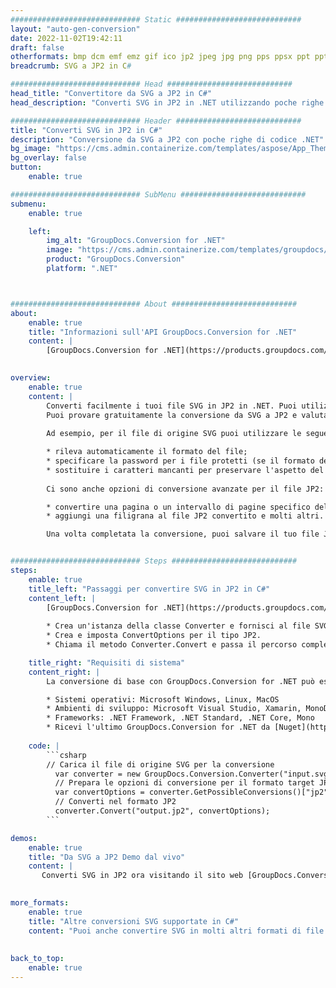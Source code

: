 ```yaml
---
############################# Static ############################
layout: "auto-gen-conversion"
date: 2022-11-02T19:42:11
draft: false
otherformats: bmp dcm emf emz gif ico jp2 jpeg jpg png pps ppsx ppt pptx psb psd svg svgz tga tif tiff webp wmf wmz
breadcrumb: SVG a JP2 in C#

############################# Head ############################
head_title: "Convertitore da SVG a JP2 in C#"
head_description: "Converti SVG in JP2 in .NET utilizzando poche righe di codice. Utilizza l'API di conversione dei documenti di GroupDocs per convertire oltre 160 formati di file."

############################# Header ############################
title: "Converti SVG in JP2 in C#"
description: "Conversione da SVG a JP2 con poche righe di codice .NET"
bg_image: "https://cms.admin.containerize.com/templates/aspose/App_Themes/V3/images/bg/header1.png"
bg_overlay: false
button:
    enable: true

############################# SubMenu ############################
submenu:
    enable: true

    left:
        img_alt: "GroupDocs.Conversion for .NET"
        image: "https://cms.admin.containerize.com/templates/groupdocs/images/product-logos/90x90-noborder/groupdocs-conversion-net.png"
        product: "GroupDocs.Conversion"
        platform: ".NET"



############################# About ############################
about:
    enable: true
    title: "Informazioni sull'API GroupDocs.Conversion for .NET"
    content: |
        [GroupDocs.Conversion for .NET](https://products.groupdocs.com/conversion/net/) può essere utilizzato per convertire Microsoft Word, Excel, PowerPoint, PDF, Visio e altri formati. GroupDocs.Conversion è un'API standalone adatta per sistemi interni e back-end in cui sono richieste prestazioni elevate. Non dipende da alcun software come Microsoft o Open Office.
    

overview:
    enable: true
    content: |
        Converti facilmente i tuoi file SVG in JP2 in .NET. Puoi utilizzare solo un paio di righe di codice C# in qualsiasi piattaforma a tua scelta come: Windows, Linux, macOS.
        Puoi provare gratuitamente la conversione da SVG a JP2 e valutare la qualità dei risultati della conversione. Insieme a semplici scenari di conversione di file, puoi provare opzioni più avanzate per caricare il file di origine SVG e per salvare il risultato di output JP2. 
        
        Ad esempio, per il file di origine SVG puoi utilizzare le seguenti opzioni di caricamento:

        * rileva automaticamente il formato del file;
        * specificare la password per i file protetti (se il formato del file lo supporta);
        * sostituire i caratteri mancanti per preservare l'aspetto del documento.
        
        Ci sono anche opzioni di conversione avanzate per il file JP2:

        * convertire una pagina o un intervallo di pagine specifico del documento;
        * aggiungi una filigrana al file JP2 convertito e molti altri.

        Una volta completata la conversione, puoi salvare il tuo file JP2 nel percorso del file locale o in qualsiasi archivio di terze parti come FTP, Amazon S3, Google Drive, Dropbox ecc. Nota: per convertire SVG in {{ TO}} non è necessario alcun software aggiuntivo installato, come MS Office, Open Office, Adobe Acrobat Reader ecc.


############################# Steps ############################
steps:
    enable: true
    title_left: "Passaggi per convertire SVG in JP2 in C#"
    content_left: |
        [GroupDocs.Conversion for .NET](https://products.groupdocs.com/conversion/net/) consente agli sviluppatori di convertire facilmente un file SVG in JP2 con poche righe di codice.
        
        * Crea un'istanza della classe Converter e fornisci al file SVG il percorso completo
        * Crea e imposta ConvertOptions per il tipo JP2.
        * Chiama il metodo Converter.Convert e passa il percorso completo e il formato (JP2) come parametro

    title_right: "Requisiti di sistema"
    content_right: |
        La conversione di base con GroupDocs.Conversion for .NET può essere eseguita in pochi semplici passaggi. Le nostre API sono supportate su tutte le principali piattaforme e sistemi operativi. Prima di eseguire il codice seguente, assicurati di avere i seguenti prerequisiti installati sul tuo sistema.

        * Sistemi operativi: Microsoft Windows, Linux, MacOS
        * Ambienti di sviluppo: Microsoft Visual Studio, Xamarin, MonoDevelop
        * Frameworks: .NET Framework, .NET Standard, .NET Core, Mono
        * Ricevi l'ultimo GroupDocs.Conversion for .NET da [Nuget](https://www.nuget.org/packages/groupdocs.conversion)
         
    code: |
        ```csharp    
        // Carica il file di origine SVG per la conversione
          var converter = new GroupDocs.Conversion.Converter("input.svg");
          // Prepara le opzioni di conversione per il formato target JP2
          var convertOptions = converter.GetPossibleConversions()["jp2"].ConvertOptions;
          // Converti nel formato JP2
          converter.Convert("output.jp2", convertOptions);
        ```

demos:
    enable: true
    title: "Da SVG a JP2 Demo dal vivo"
    content: |
       Converti SVG in JP2 ora visitando il sito web [GroupDocs.Conversion App](https://products.groupdocs.app/conversion/family). La demo online presenta i seguenti vantaggi
          

more_formats:
    enable: true
    title: "Altre conversioni SVG supportate in C#"
    content: "Puoi anche convertire SVG in molti altri formati di file. Si prega di consultare l'elenco di seguito."
       
       
back_to_top:
    enable: true
---
```


